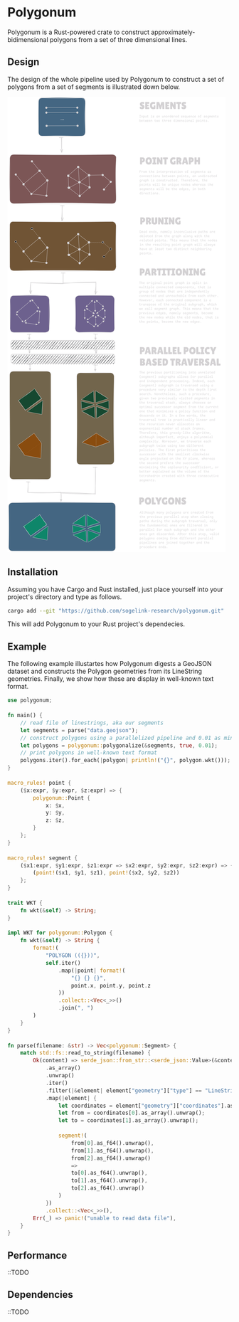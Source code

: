 # Polygonum

Polygonum is a Rust-powered crate to construct approximately-bidimensional polygons from a set of three dimensional lines.

## Design

The design of the whole pipeline used by Polygonum to construct a set of polygons from a set of segments is illustrated down below.

![pipeline](resources/images/polygonum-pipeline.png)

## Installation

Assuming you have Cargo and Rust installed, just place yourself into your project's directory and type as follows.

```sh
cargo add --git "https://github.com/sogelink-research/polygonum.git"
```

This will add Polygonum to your Rust project's dependecies.

## Example

The following example illustartes how Polygonum digests a GeoJSON dataset and constructs the Polygon geometries from its LineString geometries. Finally, we show how these are display in well-known text format.

```rust
use polygonum;

fn main() {
    // read file of linestrings, aka our segments
    let segments = parse("data.geojson");
    // construct polygons using a parallelized pipeline and 0.01 as minimum polygon's area on the xy plane
    let polygons = polygonum::polygonalize(&segments, true, 0.01);
    // print polygons in well-known text format
    polygons.iter().for_each(|polygon| println!("{}", polygon.wkt()));
}

macro_rules! point {
    ($x:expr, $y:expr, $z:expr) => {
        polygonum::Point {
            x: $x,
            y: $y,
            z: $z,
        }
    };
}

macro_rules! segment {
    ($x1:expr, $y1:expr, $z1:expr => $x2:expr, $y2:expr, $z2:expr) => {
        (point!($x1, $y1, $z1), point!($x2, $y2, $z2))
    };
}

trait WKT {
    fn wkt(&self) -> String;
}

impl WKT for polygonum::Polygon {
    fn wkt(&self) -> String {
        format!(
            "POLYGON (({}))",
            self.iter()
                .map(|point| format!(
                    "{} {} {}",
                    point.x, point.y, point.z
                ))
                .collect::<Vec<_>>()
                .join(", ")
        )
    }
}

fn parse(filename: &str) -> Vec<polygonum::Segment> {
    match std::fs::read_to_string(filename) {
        Ok(content) => serde_json::from_str::<serde_json::Value>(&content).unwrap()["features"]
            .as_array()
            .unwrap()
            .iter()
            .filter(|&element| element["geometry"]["type"] == "LineString")
            .map(|element| {
                let coordinates = element["geometry"]["coordinates"].as_array().unwrap();
                let from = coordinates[0].as_array().unwrap();
                let to = coordinates[1].as_array().unwrap();

                segment!(
                    from[0].as_f64().unwrap(),
                    from[1].as_f64().unwrap(),
                    from[2].as_f64().unwrap()
                    =>
                    to[0].as_f64().unwrap(),
                    to[1].as_f64().unwrap(),
                    to[2].as_f64().unwrap()
                )
            })
            .collect::<Vec<_>>(),
        Err(_) => panic!("unable to read data file"),
    }
}
```

## Performance

::TODO

## Dependencies

::TODO
